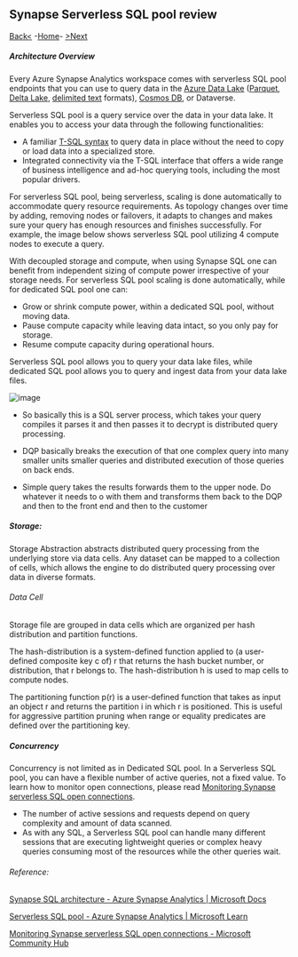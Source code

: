## Synapse Serverless SQL pool review

[Back<](https://github.com/LiliamLeme/FTALive-Sessions_Synapse_SQL/blob/main/content/data/Synapse_SQL/SQL%20Serveless%20Pool/Agenda_serveless.md) -[Home](https://github.com/LiliamLeme/FTALive-Sessions_Synapse_SQL/blob/main/content/data/Synapse_SQL/SQL%20Serveless%20Pool/Agenda_serveless.md)\- [>Next](https://github.com/LiliamLeme/FTALive-Sessions_Synapse_SQL/blob/main/content/data/Synapse_SQL/SQL%20Serveless%20Pool/Serveless_Query_Basics.md)

##### Architecture Overview

Every Azure Synapse Analytics workspace comes with serverless SQL pool endpoints that you can use to query data in the [Azure Data Lake](https://learn.microsoft.com/en-us/azure/synapse-analytics/sql/query-data-storage) ([Parquet](https://learn.microsoft.com/en-us/azure/synapse-analytics/sql/query-data-storage#query-parquet-files), [Delta Lake](https://learn.microsoft.com/en-us/azure/synapse-analytics/sql/query-delta-lake-format), [delimited text](https://learn.microsoft.com/en-us/azure/synapse-analytics/sql/query-data-storage#query-csv-files) formats), [Cosmos DB](https://learn.microsoft.com/en-us/azure/synapse-analytics/sql/query-cosmos-db-analytical-store?toc=/azure/synapse-analytics/toc.json&bc=/azure/synapse-analytics/breadcrumb/toc.json&tabs=openrowset-key), or Dataverse.

Serverless SQL pool is a query service over the data in your data lake. It enables you to access your data through the following functionalities:

- A familiar [T-SQL syntax](https://learn.microsoft.com/en-us/azure/synapse-analytics/sql/overview-features) to query data in place without the need to copy or load data into a specialized store.
- Integrated connectivity via the T-SQL interface that offers a wide range of business intelligence and ad-hoc querying tools, including the most popular drivers.

For serverless SQL pool, being serverless, scaling is done automatically to accommodate query resource requirements. As topology changes over time by adding, removing nodes or failovers, it adapts to changes and makes sure your query has enough resources and finishes successfully. For example, the image below shows serverless SQL pool utilizing 4 compute nodes to execute a query.

With decoupled storage and compute, when using Synapse SQL one can benefit from independent sizing of compute power irrespective of your storage needs. For serverless SQL pool scaling is done automatically, while for dedicated SQL pool one can:

- Grow or shrink compute power, within a dedicated SQL pool, without moving data.
- Pause compute capacity while leaving data intact, so you only pay for storage.
- Resume compute capacity during operational hours.

Serverless SQL pool allows you to query your data lake files, while dedicated SQL pool allows you to query and ingest data from your data lake files.

![image](https://user-images.githubusercontent.com/62876278/195101572-25795a60-977b-49ee-b3cb-dc9fe0539051.png)


 

- So     basically this is a SQL server process, which takes your query compiles it  parses it and then passes it to decrypt is distributed query processing.

- DQP     basically breaks the execution of that one complex query into many smaller     units smaller queries and distributed execution of those queries on back    ends. 
- Simple query     takes the results forwards them to the upper node. Do whatever it needs to     o with them and transforms them back to the DQP and then to the front end    and then to the customer

##### Storage:

Storage Abstraction abstracts distributed query processing from the underlying  store via data cells. Any dataset can be  mapped to a collection of cells, which allows the engine to do distributed query processing over data in diverse formats. 

###### Data Cell

Storage file are grouped in data cells which are organized per hash distribution and partition functions.

The hash-distribution is a system-defined function applied to  (a user-defined composite key c of) r that returns the hash bucket  number, or distribution, that r belongs to. The hash-distribution h is used to map cells to compute nodes.

The partitioning function p(r) is a user-defined function that takes  as input an object r and returns the partition i in which r is  positioned. This is useful for aggressive partition pruning when  range or equality predicates are defined over the partitioning key.  

##### Concurrency

Concurrency is not limited as in Dedicated SQL pool. In a Serverless SQL pool, you can have a flexible number of active queries, not a fixed value. To learn how to monitor open connections, please read [Monitoring Synapse serverless SQL open connections](https://techcommunity.microsoft.com/t5/azure-synapse-analytics-blog/monitoring-synapse-serverless-sql-open-connections/ba-p/3298577).

- The number of active sessions and requests depend on query complexity and amount of data scanned. 
- As with any SQL, a Serverless SQL pool can handle many different sessions that are executing lightweight queries or complex heavy queries consuming most of the resources while the other queries wait.

###### Reference:

[Synapse SQL architecture - Azure Synapse Analytics | Microsoft Docs](https://docs.microsoft.com/en-us/azure/synapse-analytics/sql/overview-architecture)

[Serverless SQL pool - Azure Synapse Analytics | Microsoft Learn](https://learn.microsoft.com/en-us/azure/synapse-analytics/sql/on-demand-workspace-overview)

[Monitoring Synapse serverless SQL open connections - Microsoft Community Hub](https://techcommunity.microsoft.com/t5/azure-synapse-analytics-blog/monitoring-synapse-serverless-sql-open-connections/ba-p/3298577)

